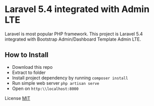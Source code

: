 # Laravel 5.4 integrated with Admin LTE
Laravel is most popular PHP framework. This project is Laravel 5.4 integrated with Bootstrap Admin/Dashboard Template Admin LTE.

## How to Install
- Download this repo
- Extract to folder
- Install project dependency by running `composer install`
- Run simple web server `php artisan serve`
- Open on `http:\\localhost:8000`

License [MIT](http://opensource.org/licenses/MIT)
